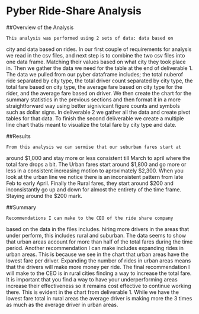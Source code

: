 # Pyber Ride-Share Analysis

##Overview of the Analysis

    This analysis was performed using 2 sets of data: data based on 
city and data based on rides. In our first couple of requirements for
analysis we read in the csv files, and next step is to combine the two 
csv files into one data frame. Matching their values based on what 
city they took place in. 
    Then we gather the data we need for the table 
at the end of deliverable 1. The data we pulled from our pyber 
dataframe includes; the total nuberof ride separated by city type, the
total driver count separated by city type, the total fare based on 
city type, the average fare based on city type for the rider, and the 
average fare based on driver.
    We then create the chart for the summary statistics in the 
previous sections and then format it in a more straightforward way 
using better signivicant figure counts and symbols such as dollar 
signs.
    In deliverable 2 we gather all the data and create pivot tables 
for that data. To finish the second deliverable we create a multiple 
line chart thatis meant to visualize the total fare by city type and 
date.

##Results

    From this analysis we can surmise that our suburban fares start at 
around $1,000 and stay more or less consistent till March to april 
where the total fare drops a bit.
    The Urban fares start around $1,800 and go more or less in a 
consistent increasing motion to aproximately $2,300. When you look at 
the urban line we notice there is an inconsistent pattern from late 
Feb to early April.
    Finally the Rural fares, they start around $200 and inconsistantly 
go up and down for almost the entirety of the time frame. Staying 
around the $200 mark.

##Summary

    Recommendations I can make to the CEO of the ride share company 
based on the data in the files includes. hiring more drivers in the
areas that under perform, this includes rural and suburban. The data 
seems to show that urban areas account for more than half of the total 
fares during the time period.
    Another recommendation I can make includes expanding rides in 
urban areas. This is because we see in the chart that urban areas have 
the lowest fare per driver. Expanding the number of rides in urban 
areas means that the drivers will make more money per ride. 
    The final recommendation I will make to the CEO is in rural cities 
finding a way to increase the total fare. It is important that you 
find a way to have your underperforming areas increase their 
effectiveness so it remains cost effective to continue working there. 
This is evident in the chart from deliverable 1. While we have the 
lowest fare total in rural areas the average driver is making more the 
3 times as much as the average driver in urban areas.
